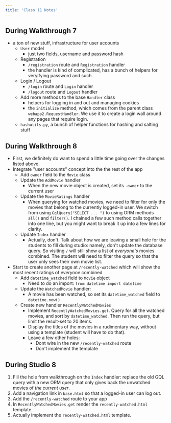 ```yaml
---
title: 'Class 11 Notes'
---
```


## During Walkthrough 7

- a ton of new stuff, infrastructure for user accounts
    - `User` model
        - just two fields, username and password hash
    - Registration
        - `/registration` route and `Registration` handler
        - the handler is kind of complicated, has a bunch of helpers for veryifying password and such
    - Login / Logout
        - `/login` route and `Login` handler
        - `/logout` route and `Logout` handler
    - Add more methods to the base `Handler` class
        - helpers for logging in and out and managing cookies
        - the `initialize` method, which comes from the parent class `webapp2.RequestHandler`. We use it to create a login wall around any pages that require login.
    - `hashutils.py`, a bunch of helper functions for hashing and salting stuff

## During Walkthrough 8
  - First, we definitely do want to spend a little time going over the changes listed above.
  - Integrate "user accounts" concept into the the rest of the app
    - Add `owner` field to the `Movie` class
    - Update the `AddMovie` handler
      - When the new movie object is created, set its `.owner` to the current user
    - Update the `MovieRatings` handler
      - When querying for watched movies, we need to filter for only the movies that belong to the currently logged-in user. We switch from using `GqlQuery("SELECT ... ")` to using ORM methods `all()` and `filter()`. I chained a few such method calls together into one line, but you might want to break it up into a few lines for clarity.
    - Update `Index` handler
      - Actually, don't. Talk about how we are leaving a small hole for the students to fill during studio: namely, don't update the database query. So visiting `/` will still show a list of *everyone's* movies combined. The student will need to filter the query so that the user only sees their own movie list.
  - Start to create another page at `/recently-watched` which will show the most recent ratings of *everyone* combined
    - Add `datetime_watched` field to `Movie` object
      - Need to do an import: `from datetime import datetime`
    - Update the `WatchedMovie` handler:
      - A movie has been watched, so set its `datetime_watched` field to `datetime.now()`
    - Create new handler `RecentlyWatchedMovies`
      - Implement `RecentlyWatchedMovies.get`. Query for all the watched movies, and sort by `datetime_watched`. Then run the query, but limit the result-set to 20 items.
      - Display the titles of the movies in a rudimentary way, without using a template (student will have to do that).
      - Leave a few other holes:
        - Dont wire in the new `/recently-watched` route
        - Don't implement the template

## During Studio 8
  1. Fill the hole from walkthrough on the `Index` handler: replace the old GQL query with a new ORM query that only gives back the unwatched movies of *the current user*.
  2. Add a navigation link in `base.html` so that a logged-in user can log out.
  3. Add the `/recently-watched` route to your app
  4. In `RecentlyWatchedMovies.get` render the `recently-watched.html` template.
  5. Actually implement the `recently-watched.html` template.
